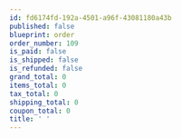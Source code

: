 ```yaml
---
id: fd6174fd-192a-4501-a96f-43081180a43b
published: false
blueprint: order
order_number: 109
is_paid: false
is_shipped: false
is_refunded: false
grand_total: 0
items_total: 0
tax_total: 0
shipping_total: 0
coupon_total: 0
title: ' '
---
```

